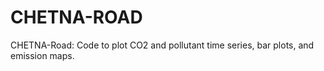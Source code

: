 # CHETNA-ROAD
CHETNA-Road: Code to plot CO2 and pollutant time series, bar plots, and emission maps. 
